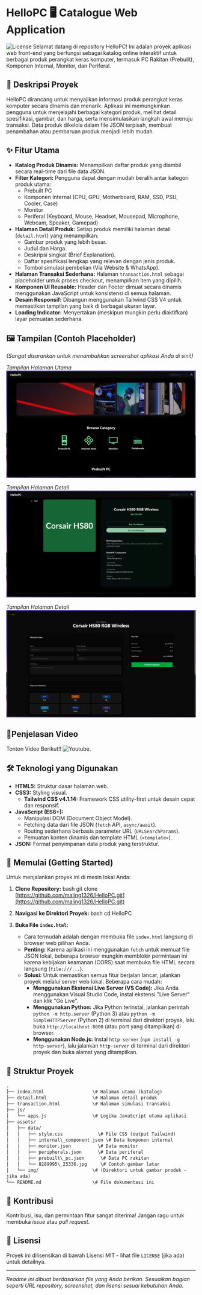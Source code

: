 # HelloPC 🖥 Catalogue Web Application

![License](https://img.shields.io/badge/license-MIT-blue.svg) Selamat datang di repository HelloPC! Ini adalah proyek aplikasi web front-end yang berfungsi sebagai katalog online interaktif untuk berbagai produk perangkat keras komputer, termasuk PC Rakitan (Prebuilt), Komponen Internal, Monitor, dan Periferal.

## 📝 Deskripsi Proyek

HelloPC dirancang untuk menyajikan informasi produk perangkat keras komputer secara dinamis dan menarik. Aplikasi ini memungkinkan pengguna untuk menjelajahi berbagai kategori produk, melihat detail spesifikasi, gambar, dan harga, serta mensimulasikan langkah awal menuju transaksi. Data produk dikelola dalam file JSON terpisah, membuat penambahan atau pembaruan produk menjadi lebih mudah.

## ✨ Fitur Utama

* **Katalog Produk Dinamis:** Menampilkan daftar produk yang diambil secara real-time dari file data JSON.
* **Filter Kategori:** Pengguna dapat dengan mudah beralih antar kategori produk utama:
    * Prebuilt PC
    * Komponen Internal (CPU, GPU, Motherboard, RAM, SSD, PSU, Cooler, Case)
    * Monitor
    * Periferal (Keyboard, Mouse, Headset, Mousepad, Microphone, Webcam, Speaker, Gamepad)
* **Halaman Detail Produk:** Setiap produk memiliki halaman detail (`detail.html`) yang menampilkan:
    * Gambar produk yang lebih besar.
    * Judul dan Harga.
    * Deskripsi singkat (Brief Explanation).
    * Daftar spesifikasi lengkap yang relevan dengan jenis produk.
    * Tombol simulasi pembelian (Via Website & WhatsApp).
* **Halaman Transaksi Sederhana:** Halaman `transaction.html` sebagai placeholder untuk proses checkout, menampilkan item yang dipilih.
* **Komponen UI Reusable:** Header dan Footer dimuat secara dinamis menggunakan JavaScript untuk konsistensi di semua halaman.
* **Desain Responsif:** Dibangun menggunakan Tailwind CSS V4 untuk memastikan tampilan yang baik di berbagai ukuran layar.
* **Loading Indicator:** Menyertakan (meskipun mungkin perlu diaktifkan) layar pemuatan sederhana.

## 🖼 Tampilan (Contoh Placeholder)

*(Sangat disarankan untuk menambahkan screenshot aplikasi Anda di sini!)*

*Tampilan Halaman Utama*
![Placeholder Halaman Utama](./ss1.png)

*Tampilan Halaman Detail*
![Placeholder Halaman Detail](./ss2.png)

*Tampilan Halaman Detail*
![Placeholder Halaman Transaksi](./ss3.png)

## 🏢Penjelasan Video

Tonton Video Berikut!!
![Youtube](https://youtu.be/_Z0tn8U9lnU).

## 🛠 Teknologi yang Digunakan

* **HTML5:** Struktur dasar halaman web.
* **CSS3:** Styling visual.
    * **Tailwind CSS v4.1.14:** Framework CSS utility-first untuk desain cepat dan responsif.
* **JavaScript (ES6+):**
    * Manipulasi DOM (Document Object Model).
    * Fetching data dari file JSON (`fetch` API, `async/await`).
    * Routing sederhana berbasis parameter URL (`URLSearchParams`).
    * Pemuatan konten dinamis dan template HTML (`<template>`).
* **JSON:** Format penyimpanan data produk yang terstruktur.

## 🚀 Memulai (Getting Started)

Untuk menjalankan proyek ini di mesin lokal Anda:

1.  **Clone Repository:**
    bash
    git clone [https://github.com/maling1326/HelloPC.git](https://github.com/maling1326/HelloPC.git)
    

2.  **Navigasi ke Direktori Proyek:**
    bash
    cd HelloPC
    

3.  **Buka File `index.html`:**
    * Cara termudah adalah dengan membuka file `index.html` langsung di browser web pilihan Anda.
    * **Penting:** Karena aplikasi ini menggunakan `fetch` untuk memuat file JSON lokal, beberapa browser mungkin memblokir permintaan ini karena kebijakan keamanan (CORS) saat membuka file HTML secara langsung (`file:///...`).
    * **Solusi:** Untuk memastikan semua fitur berjalan lancar, jalankan proyek melalui server web lokal. Beberapa cara mudah:
        * **Menggunakan Ekstensi Live Server (VS Code):** Jika Anda menggunakan Visual Studio Code, instal ekstensi "Live Server" dan klik "Go Live".
        * **Menggunakan Python:** Jika Python terinstal, jalankan perintah `python -m http.server` (Python 3) atau `python -m SimpleHTTPServer` (Python 2) di terminal dari direktori proyek, lalu buka `http://localhost:8000` (atau port yang ditampilkan) di browser.
        * **Menggunakan Node.js:** Instal `http-server` (`npm install -g http-server`), lalu jalankan `http-server` di terminal dari direktori proyek dan buka alamat yang ditampilkan.

## 📂 Struktur Proyek

```
.
├── index.html                  \# Halaman utama (katalog)
├── detail.html                 \# Halaman detail produk
├── transaction.html            \# Halaman simulasi transaksi
├── js/
│   └── apps.js                 \# Logika JavaScript utama aplikasi
├── assets/
│   ├── data/
│   │   ├── style.css             \# File CSS (output Tailwind)
│   │   ├── internal\_component.json \# Data komponen internal
│   │   ├── monitor.json          \# Data monitor
│   │   ├── peripherals.json      \# Data periferal
│   │   ├── prebuilt\_pc.json      \# Data PC rakitan
│   │   └── 8289995\_25336.jpg     \# Contoh gambar latar
│   └── img/                    \# (Direktori untuk gambar produk - jika ada)
└── README.md                   \# File dokumentasi ini
```

## 🤝 Kontribusi

Kontribusi, isu, dan permintaan fitur sangat diterima! Jangan ragu untuk membuka *issue* atau *pull request*.

## 📄 Lisensi

Proyek ini dilisensikan di bawah Lisensi MIT - lihat file `LICENSE` (jika ada) untuk detailnya.

---

*Readme ini dibuat berdasarkan file yang Anda berikan. Sesuaikan bagian seperti URL repository, screenshot, dan lisensi sesuai kebutuhan Anda.*
